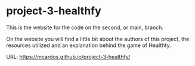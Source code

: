 # project-3-healthfy
This is the website for the code on the second, or main, branch.

On the website you will find a little bit about the authors of this project, the resources utilized and an explanation behind the game of Healthfy.

URL: https://mcardos.github.io/project-3-healthfy/
